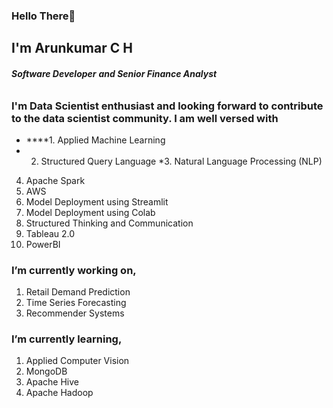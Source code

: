 ### Hello There👋

## I'm Arunkumar C H
###### **Software Developer** **and Senior Finance Analyst**

### I'm Data Scientist enthusiast and looking forward to contribute to the data scientist community. I am well versed with
* ****1. Applied Machine Learning 
* 2. Structured Query Language
*3. Natural Language Processing (NLP)
4. Apache Spark
5. AWS
6. Model Deployment using Streamlit
7. Model Deployment using Colab
8. Structured Thinking and Communication
9. Tableau 2.0
10. PowerBI

### I’m currently working on,

1. Retail Demand Prediction
2. Time Series Forecasting
3. Recommender Systems

### I’m currently learning, 
1. Applied Computer Vision
2. MongoDB
3. Apache Hive
4. Apache Hadoop

<!--
**Arunkumar-CH/Arunkumar-CH** is a ✨ _special_ ✨ repository because its `README.md` (this file) appears on your GitHub profile.

Here are some ideas to get you started:

- 🔭 I’m currently working on ...
- 🌱 I’m currently learning ...
- 👯 I’m looking to collaborate on ...
- 🤔 I’m looking for help with ...
- 💬 Ask me about ...
- 📫 How to reach me: ...
- 😄 Pronouns: ...
- ⚡ Fun fact: ...
-->

